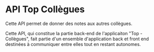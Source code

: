 # API Top Collègues
Cette API permet de donner des notes aux autres collègues. 

Cette API, qui constitue la partie back-end de l'applicaiton "Top - Collègues", 
fait partie d'un ensemble d'application back et front end destinées à communiquer 
entre elles tout en restant autonomes.

